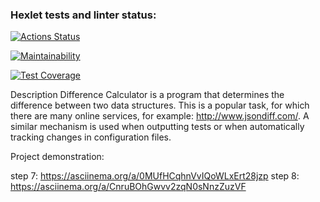 ### Hexlet tests and linter status:
[![Actions Status](https://github.com/Konstantin-GIT/java-project-71/workflows/hexlet-check/badge.svg)](https://github.com/Konstantin-GIT/java-project-71/actions)

[![Maintainability](https://api.codeclimate.com/v1/badges/c98d7895c11357084bfc/maintainability)](https://codeclimate.com/github/Konstantin-GIT/java-project-71/maintainability)

[![Test Coverage](https://api.codeclimate.com/v1/badges/c98d7895c11357084bfc/test_coverage)](https://codeclimate.com/github/Konstantin-GIT/java-project-71/test_coverage)

Description
Difference Calculator is a program that determines the difference between two data structures. This is a popular task, for which there are many online services, for example: http://www.jsondiff.com/. A similar mechanism is used when outputting tests or when automatically tracking changes in configuration files.

Project demonstration:

step 7: https://asciinema.org/a/0MUfHCqhnVvIQoWLxErt28jzp
step 8: https://asciinema.org/a/CnruBOhGwvv2zqN0sNnzZuzVF
